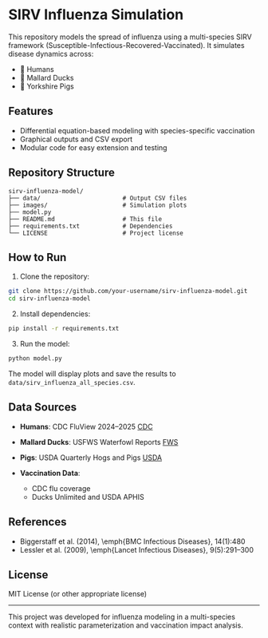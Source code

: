 # SIRV Influenza Simulation

This repository models the spread of influenza using a multi-species SIRV framework (Susceptible-Infectious-Recovered-Vaccinated). It simulates disease dynamics across:

* 🧍 Humans
* 🦆 Mallard Ducks
* 🐖 Yorkshire Pigs

##  Features

* Differential equation-based modeling with species-specific vaccination
* Graphical outputs and CSV export
* Modular code for easy extension and testing

## Repository Structure

```
sirv-influenza-model/
├── data/                       # Output CSV files
├── images/                     # Simulation plots 
├── model.py   
├── README.md                   # This file
├── requirements.txt            # Dependencies
└── LICENSE                     # Project license 
```

##  How to Run

1. Clone the repository:

```bash
git clone https://github.com/your-username/sirv-influenza-model.git
cd sirv-influenza-model
```

2. Install dependencies:

```bash
pip install -r requirements.txt
```

3. Run the model:

```bash
python model.py
```

The model will display plots and save the results to `data/sirv_influenza_all_species.csv`.

##  Data Sources

* **Humans**: CDC FluView 2024–2025 [CDC](https://www.cdc.gov/flu/weekly/index.htm)
* **Mallard Ducks**: USFWS Waterfowl Reports [FWS](https://www.fws.gov/media/2024-waterfowl-population-status-report)
* **Pigs**: USDA Quarterly Hogs and Pigs [USDA](https://downloads.usda.library.cornell.edu)
* **Vaccination Data**:

  * CDC flu coverage
  * Ducks Unlimited and USDA APHIS

##  References

* Biggerstaff et al. (2014), \emph{BMC Infectious Diseases}, 14(1):480
* Lessler et al. (2009), \emph{Lancet Infectious Diseases}, 9(5):291–300

## License

MIT License (or other appropriate license)

---

This project was developed for influenza modeling in a multi-species context with realistic parameterization and vaccination impact analysis.
